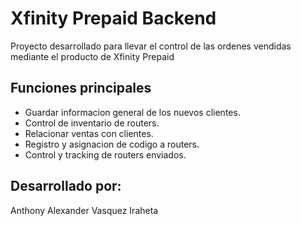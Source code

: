 # Xfinity Prepaid Backend
Proyecto desarrollado para llevar el control de las ordenes vendidas mediante el producto de Xfinity Prepaid

## Funciones principales 

- Guardar informacion general de los nuevos clientes.
- Control de inventario de routers.
- Relacionar ventas con clientes.
- Registro y asignacion de codigo a routers.
- Control y tracking de routers enviados.


## Desarrollado por: 
Anthony Alexander Vasquez Iraheta
